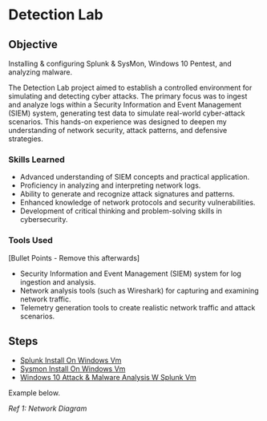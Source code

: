 # Detection Lab

## Objective
Installing & configuring Splunk & SysMon, Windows 10 Pentest, and analyzing malware.

The Detection Lab project aimed to establish a controlled environment for simulating and detecting cyber attacks. The primary focus was to ingest and analyze logs within a Security Information and Event Management (SIEM) system, generating test data to simulate real-world cyber-attack scenarios. This hands-on experience was designed to deepen my understanding of network security, attack patterns, and defensive strategies.

### Skills Learned

- Advanced understanding of SIEM concepts and practical application.
- Proficiency in analyzing and interpreting network logs.
- Ability to generate and recognize attack signatures and patterns.
- Enhanced knowledge of network protocols and security vulnerabilities.
- Development of critical thinking and problem-solving skills in cybersecurity.

### Tools Used
[Bullet Points - Remove this afterwards]

- Security Information and Event Management (SIEM) system for log ingestion and analysis.
- Network analysis tools (such as Wireshark) for capturing and examining network traffic.
- Telemetry generation tools to create realistic network traffic and attack scenarios.

## Steps
- <a href="https://vimeo.com/987409629?share=copy">Splunk Install On Windows Vm</a>
- <a href="https://vimeo.com/987412215">Sysmon Install On Windows Vm</a>
- <a href="https://vimeo.com/987414727">Windows 10 Attack & Malware Analysis W Splunk Vm</a>


Example below.

*Ref 1: Network Diagram*
